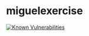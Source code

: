 # miguelexercise
<a href="https://snyk.io/test/github/zette04/miguelexercise"><img src="https://snyk.io/test/github/zette04/miguelexercise/badge.svg" alt="Known Vulnerabilities" data-canonical-src="https://snyk.io/test/github/zette04/miguelexercise" style="max-width:100%;"></a>
